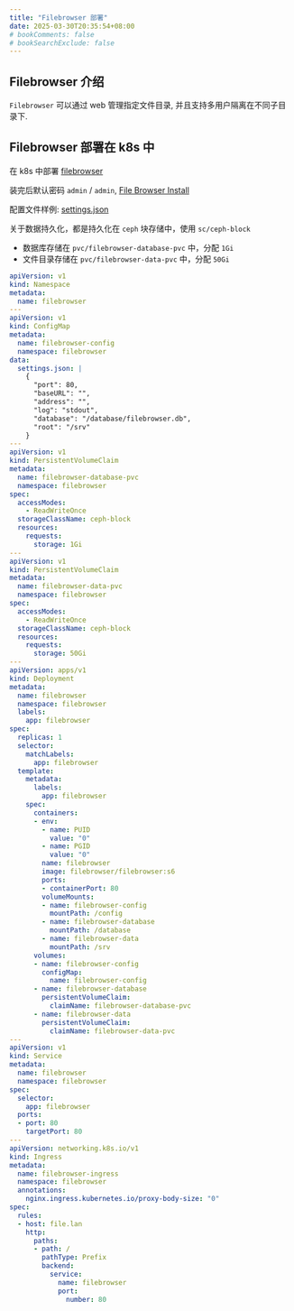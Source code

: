 ```yaml
---
title: "Filebrowser 部署"
date: 2025-03-30T20:35:54+08:00
# bookComments: false
# bookSearchExclude: false
---
```


## Filebrowser 介绍

`Filebrowser` 可以通过 web 管理指定文件目录, 并且支持多用户隔离在不同子目录下.

## Filebrowser 部署在 k8s 中

在 k8s 中部署 [filebrowser](https://github.com/filebrowser/filebrowser)

装完后默认密码 `admin` / `admin`, [File Browser Install](https://filebrowser.org/installation)

配置文件样例: [settings.json](https://github.com/filebrowser/filebrowser/blob/master/docker/root/defaults/settings.json)

关于数据持久化，都是持久化在 `ceph` 块存储中，使用 `sc/ceph-block`

- 数据库存储在 `pvc/filebrowser-database-pvc` 中，分配 `1Gi`
- 文件目录存储在 `pvc/filebrowser-data-pvc` 中，分配 `50Gi`

```yaml
apiVersion: v1
kind: Namespace
metadata:
  name: filebrowser
---
apiVersion: v1
kind: ConfigMap
metadata:
  name: filebrowser-config
  namespace: filebrowser
data:
  settings.json: |
    {
      "port": 80,
      "baseURL": "",
      "address": "",
      "log": "stdout",
      "database": "/database/filebrowser.db",
      "root": "/srv"
    }
---
apiVersion: v1
kind: PersistentVolumeClaim
metadata:
  name: filebrowser-database-pvc
  namespace: filebrowser
spec:
  accessModes:
    - ReadWriteOnce
  storageClassName: ceph-block
  resources:
    requests:
      storage: 1Gi
---
apiVersion: v1
kind: PersistentVolumeClaim
metadata:
  name: filebrowser-data-pvc
  namespace: filebrowser
spec:
  accessModes:
    - ReadWriteOnce
  storageClassName: ceph-block
  resources:
    requests:
      storage: 50Gi
---
apiVersion: apps/v1
kind: Deployment
metadata:
  name: filebrowser
  namespace: filebrowser
  labels:
    app: filebrowser
spec:
  replicas: 1
  selector:
    matchLabels:
      app: filebrowser
  template:
    metadata:
      labels:
        app: filebrowser
    spec:
      containers:
      - env:
        - name: PUID
          value: "0"
        - name: PGID
          value: "0"
        name: filebrowser
        image: filebrowser/filebrowser:s6
        ports:
        - containerPort: 80
        volumeMounts:
        - name: filebrowser-config
          mountPath: /config
        - name: filebrowser-database
          mountPath: /database
        - name: filebrowser-data
          mountPath: /srv
      volumes:
      - name: filebrowser-config
        configMap:
          name: filebrowser-config
      - name: filebrowser-database
        persistentVolumeClaim:
          claimName: filebrowser-database-pvc
      - name: filebrowser-data
        persistentVolumeClaim:
          claimName: filebrowser-data-pvc
---
apiVersion: v1
kind: Service
metadata:
  name: filebrowser
  namespace: filebrowser
spec:
  selector:
    app: filebrowser
  ports:
  - port: 80
    targetPort: 80
---
apiVersion: networking.k8s.io/v1
kind: Ingress
metadata:
  name: filebrowser-ingress
  namespace: filebrowser
  annotations:
    nginx.ingress.kubernetes.io/proxy-body-size: "0"  
spec:
  rules:
  - host: file.lan
    http:
      paths:
      - path: /
        pathType: Prefix
        backend:
          service:
            name: filebrowser
            port:
              number: 80
```